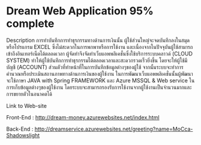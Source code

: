 Dream Web Application 95% complete 
=====

Description
การทำบันทึกการทำธุรกรรมทางด้านการเงินนั้น ผู้ใช้ส่วนใหญ่จะจดบันทึกลงในสมุดหรือโปรแกรม EXCEL ซึ่งไม่สะดวกในการพกพาหรือการใช้งาน และเนื่องจากในปัจจุบันผู้ใช้สามารถเข้าถึงอินเทอร์เน็ตได้ตลอดเวลา ผู้จัดทำจึงจัดทำเว็บแอพพลิเคชั่นซึ่งใช้บริการระบบคลาวด์ (CLOUD SYSTEM) ทำให้ผู้ใช้บันทึกการทำธุรกรรมได้ตลอดเวลาและสะดวกรวดเร็วยิ่งขึ้น โดยจะให้ผู้ใช้มีบัญชี (ACCOUNT) ส่วนตัวที่ทำหน้าที่ในการบันทึกข้อมูลต่างๆของผู้ใช้ จากนั้นระบบจะทำการคำนวณหรือประเมินสถานภาพทางด้านการเงินของผู้ใช้งาน ในการพัฒนาเว็บแอพพลิเคชั่นนั้นผู้พัฒนาจะใช้ภาษา JAVA with Spring FRAMEWORK และ Azure MSSQL & Web service ในการเก็บข้อมูลต่างๆของผู้ใช้งาน โดยระบบจะสามารถรองรับการใช้งานจากผู้ใช้งานเป็นจำนวนมากและการขยายตัวในอนาคตได้

Link to Web-site

Front-End	: http://dream-money.azurewebsites.net/index.html

Back-End	: http://dreamservice.azurewebsites.net/greeting?name=MoCca-Shadowslight


